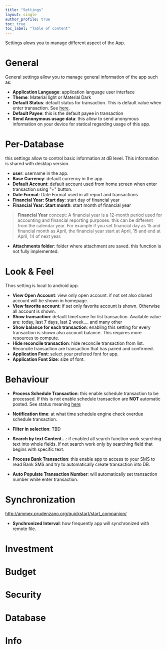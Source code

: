 ```yaml
---
title: "Settings"
layout: single
author_profile: true
toc: true
toc_label: "Table of content"
---
```


Settings alows you to manage different aspect of the App.


# General

General settings allow you to manage general information of the app such as:

- **Application Language**: application language user interface
- **Theme**: Material light or Material Dark
- **Default Status**: default status for transaction. This is default value when enter transaction. See [here](/usermanual/add_transaction/#transaction).
- **Default Payee**: this is the default payee in transaction
- **Send Anonymous usage data**: this allow to send anonymous information on your device for statical regarding usage of this app.

# Per-Database

this settings allow to control basic information at dB level. This information is shared with desktop version.

- **user**: username in the app.
- **Base Currency**: default currency in the app.
- **Default Account**: default account used from home screen when enter transaction using "+" button.
- **Date Format**: Date Format used in all report and transactions 
- **Financial Year: Start day**: start day of financial year 
- **Financial Year: Start month**: start month of financial year
> **Financial Year** concept: A financial year is a 12-month period used for accounting and financial reporting purposes. this can be different from the calendar year. For example if you set financial day as 15 and financial month as April, the financial year start at April, 15 and end at April, 14 of next year.
- **Attachments folder**: folder where attachment are saved. this function is not fully implemented.

# Look & Feel

Thos setting is local to android app.

- **View Open Account**: view only open account. if not set also closed account will be shown in homepage.
- **View favorite account**: if set only favorite account is shown. Otherwise all account is shown.
- **Show transaction**: default timeframe for list transaction. Available value are: today, 
last 7 days, last 2 week.... and many other
- **Show balance for each transaction**: enabling this setting for every transaction is shown also account balance. This requires more resources to compute.
- **Hide reconcile transaction**: hide reconcile transaction from list. Reconcile transaction are transaction that has paired and confirmed.
- **Application Font**: select your prefered font for app.
- **Application Font Size**: size of font.

# Behaviour 

- **Process Schedule Transaction**: this enable schedule transaction to be processed. If this is not enable schedule transaction are **NOT** automatic posted. See status meaning [here](/usermanual/#recurring-transactions)

- **Notification time**: at what time schedule engine check overdue schedule transaction.

- **Filter in selection**: TBD

- **Search by text Content...**: if enabled all search function work searching text into whole fields. If not search work only by searching field that begins with specific text.

- **Process Bank Transaction**: this enable app to access to your SMS to read Bank SMS and try to automatically create transaction into DB.

- **Auto Populate Transaction Number**: will automatically set transaction number while enter transaction.


# Synchronization 

http://ammex.prudenzano.org/quickstart/start_companion/

- **Synchronized Interval**: how frequently app will synchronized with remote file.

# Investment 

# Budget

# Security 

# Database

# Info
